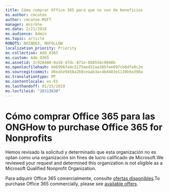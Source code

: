 ```yaml
---
title: Cómo comprar Office 365 para que no son de beneficios
ms.author: cmcatee
author: cmcatee-MSFT
manager: mnirkhe
ms.date: 2/21/2018
ms.audience: Admin
ms.topic: article
ROBOTS: NOINDEX, NOFOLLOW
localization_priority: Priority
ms.collection: Adm_O365
ms.custom: Adm_O365
ms.assetid: 2c928480-0a18-47dc-871e-8b8558c9048b
ms.openlocfilehash: b46996fa9c5175ee451aa385fee697cb0dfe0c2e
ms.sourcegitcommit: d6ea5e9458a2b8ceaab3ac4bd483e1130b9a398a
ms.translationtype: MT
ms.contentlocale: es-ES
ms.lasthandoff: 01/15/2019
ms.locfileid: "28313630"
---
```

# <a name="how-to-purchase-office-365-for-nonprofits"></a><span data-ttu-id="ae735-102">Cómo comprar Office 365 para las ONG</span><span class="sxs-lookup"><span data-stu-id="ae735-102">How to purchase Office 365 for Nonprofits</span></span>

<span data-ttu-id="ae735-103">Hemos revisado la solicitud y determinado que esta organización no es optan como una organización sin fines de lucro calificado de Microsoft.</span><span class="sxs-lookup"><span data-stu-id="ae735-103">We reviewed your request and determined this organization is not eligible as a Microsoft Qualified Nonprofit Organization.</span></span>
  
<span data-ttu-id="ae735-104">Para adquirir Office 365 comercialmente, consulte [ofertas disponibles](https://portal.office.com/AdminPortal/Home).</span><span class="sxs-lookup"><span data-stu-id="ae735-104">To purchase Office 365 commercially, please see [available offers](https://portal.office.com/AdminPortal/Home).</span></span>
  

